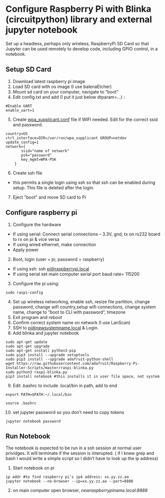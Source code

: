 # Configure Raspberry Pi with Blinka (circuitpython) library and external jupyter notebook

Set up a headless, perhaps only wireless, RaspberryPi SD Card so that Jupyter can be used remotely to develop code, including GPIO control, in a notebook.

## Setup SD Card
1. Download latest raspberry pi image
2. Load SD card with os image (I use balenaEtcher)
3. Mount sd card on your computer, navigate to “boot”
4. Edit config.txt and add (I put it just below dtparam=…) :
```
#Enable UART 
enable_uart=1
```

5. Create [wpa_supplicant.conf](https://github.com/mattderstine/jupyteronpi/blob/master/wpa_supplicant.conf?raw=true) file if WIFI needed. Edit for the correct ssid and password.
```
country=US
ctrl_interface=DIR=/var/run/wpa_supplicant GROUP=netdev
update_config=1
network={
       ssid="name of network"
       psk="password"
       key_mgmt=WPA-PSK
    }
```
6. Create ssh file
 * this permits a single login using ssh so that ssh can be enabled during setup. This file is deleted after the login. 
7. Eject "boot" and move SD card to Pi

## Configure raspberry pi
1. Configure the hardware
 * If using serial: Connect serial connections – 3.3V, gnd, tx on rs232 board to rx on pi & vice versa
 * If using wired ethernet, make connection 
 * Apply power
2. Boot, login (user = pi, password = raspberry)
 * If using ssh: ssh pi@raspberrypi.local 
 * If using serial set main computer serial port baud rate= 115200
3. Configure the pi using:
```
sudo raspi-config
```
4.	Set up wireless networking, enable ssh, resize file partition, change password, change wifi country,setup wifi connections, change system name, change to “boot to CLI with password”, timezone
5. Exit program and reboot
6. Confirm correct system name on network (I use LanScan)
7. SSH to pi@newsystemname.local & Login.
8. Add blinka and jupyter notebook
```
sudo apt-get update
sudo apt-get upgrade
sudo apt-get install python3-pip
sudo pip3 install --upgrade setuptools
sudo pip3 install --upgrade adafruit-python-shell
wget https://raw.githubusercontent.com/adafruit/Raspberry-Pi-Installer-Scripts/master/raspi-blinka.py
sudo python3 raspi-blinka.py
pip3 install notebook #this installs it in user file space, not system
```
9. Edit .bashrc to include .local/bin in path, add to end
```
export PATH=$PATH:~/.local/bin
```
```
source .bashrc
```
10. set jupyter password so you don’t need to copy tokens
```
jupyter notebook password
```
## Run Notebook 
The notebook is expected to be run in a ssh session at normal user prividges. It will terminate if the session is interupted.
( if I knew grep and bash I would write a simple script so I didn’t have to look up the ip address)
1. Start notebook on pi
```
ip addr #to find raspberry pi’s ip4 address: xx.yy.zz.aa
jupyter notebook --no-browser --ip=xx.yy.zz.aa --port=8888
```

2. on main computer open browser, _newraspberrypiname.local:8888_

